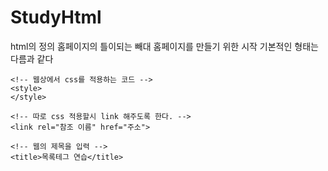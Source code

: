 # StudyHtml
html의 정의
홈페이지의 틀이되는 빼대
홈페이지를 만들기 위한 시작
기본적인 형태는 다름과 같다

<!-- html을 시작한다는 의미 -->
<!DOCTYPE html>

<!-- 전체 html 틀 어떤 언어로 웹을 구성하는가 -->
<html lang="ko">


<!-- 웹에 조건? 웹의 속성을 지정하는 것 -->
<head>
    <meta charset="UTF-8">
    <meta http-equiv="X-UA-Compatible" content="IE=edge">
    <meta name="viewport" content="width=device-width, initial-scale=1.0">

    <!-- 웹상에서 css를 적용하는 코드 -->
    <style>
    </style>

    <!-- 따로 css 적용할시 link 해주도록 한다. -->
    <link rel="참조 이름" href="주소">

    <!-- 웹의 제목을 입력 -->
    <title>목록테그 연습</title>
</head>

<!-- 내용을 정리하여 기제한다. 웹에 표현되는 내용이 body 들어가게 된다. -->
<body>
  
</body>

</html>
